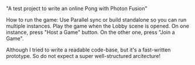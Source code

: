 "A test project to write an online Pong with Photon Fusion"

How to run the game:
Use Parallel sync or build standalone so you can run multiple instances.
Play the game when the Lobby scene is opened.
On one instance, press "Host a Game" button.
On the other one, press "Join a Game".

Although I tried to write a readable code-base, but it's a fast-written prototype. So do not expect a super well-structured arcitecture!